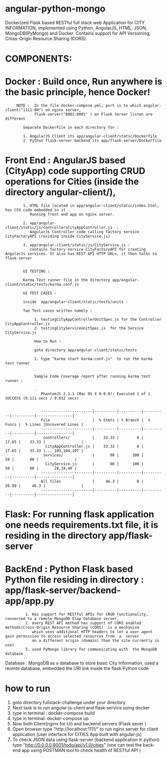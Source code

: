 
# angular-python-mongo

Dockerized Flask based RESTful full stack web Application for CITY INFORMATION, implemented using Python, AngularJS, HTML, JSON, MongoDB(PyMongo) and Docker.
Contains support for API Versioning, Cross-Origin Resource Sharing (CORS).

# COMPONENTS: 

# Docker : Build once, Run anywhere is the basic principle, hence Docker! 
		
		 NOTE :  In the file docker-compose.yml, port is to which angular-client("1111:80") on nginx server, 
		 		 flask-server("8001:8001" ) on Flask server listen are different
		 		
		 	Separate DockerFile in each directory for :

		 	1. AngularJS Client its app/angular-client/static/Dockerfile  
		 	2. Python flask-server backend its app/flask-server/Dockerfile

 
# Front End : AngularJS based (CityApp) code supporting CRUD operations for Cities (inside the directory angular-client/), 
			
			1. HTML file located in app/angular-client/static/index.html, has CSS code embedded in it .
			   Running front end app on nginx server.

			2. app/angular-client/static/js/controllersCityAppController.js  :
               AngularJs Controller code calling factory service CityFactoryAPI (residing inside CityService.js) 	                     

			3. app/angular-client/static/js/CityService.js : 
			   contains factory service CityFactoryAPI for creating AngularJs services. It also has REST API HTTP URLs, it then talks to flask-server   


			UI TESTING :

			Karma Test runner file in the directory app/angular-client/static/tests/karma.conf.js 

			UI TEST CASES : 

			inside  app/angular-client/static/tests/units : 

			Two Test cases written namely :

				 1. testingCityAppControllerUnitSpec.js for the Controller CityAppController.js 
				 2. testingCityServiceUnitSpec.js  for the Service CityService.js 

				 How to Run :

				 goto directory app/angular-client/static/tests

				 1. type "karma start karma.conf.js"  to run the karma test runner  


				 Sample Code Coverage report after running karma test runner :

				 .
					PhantomJS 2.1.1 (Mac OS X 0.0.0): Executed 1 of 1 SUCCESS (0.111 secs / 0.032 secs)


					-----------------------|----------|----------|----------|----------|----------------|
					File                   |  % Stmts | % Branch |  % Funcs |  % Lines |Uncovered Lines |
					-----------------------|----------|----------|----------|----------|----------------|
					 controllers/          |    33.33 |        0 |    17.65 |    33.33 |                |
					  CityAppController.js |    33.33 |        0 |    17.65 |    33.33 |... 103,104,107 |
					 services/             |       80 |      100 |       50 |       80 |                |
					  CityService.js       |       80 |      100 |       50 |       80 |       28,34,40 |
					-----------------------|----------|----------|----------|----------|----------------|
					All files              |     46.3 |        0 |    26.09 |     46.3 |                |
					-----------------------|----------|----------|----------|----------|----------------|




# Flask:    For running flask application one needs requirements.txt file, it is residing in the directory app/flask-server 	


# BackEnd :  Python Flask based Python file residing in directory :  app/flask-server/backend-app/app.py 

			 1. Has support for RESTful APIs for CRUD functionality, connected to a remote MongoDB Olap database server, 
			 2. every REST API method has support of CORS enabled methods(Cross-Origin Resource Sharing (CORS)  is a mechanism 
			 	which uses additional HTTP headers to let a user agent gain permission to access selected resources from  a  server 
			 	on a different origin (domain) than the site currently in use)
			 3. used PyMongo library for communicating with  the MongoDB database.

Database : 
           MongoDB as a database to store basic City Information, used a reomte database, 
		   embedded the URI link inside the flask Python code    


# how to run

1. goto directory fullstack-challenge under your directory
2. Next task is to run angular-js-client and flask-service using docker
2. type in terminal :  docker-compose build
3. type in terminal:  docker-compose up 
4. Now both Client(nginx for UI) and backend servers (Flask sever )
5. Open browser type "http://localhost:1111/" to run nginx server for client application (user interface for CITIES App built with angular-js)
6. To check JSON data using flask-server (backend application in python) type "http://0.0.0.0:8001/todo/api/v1.0/cities" (one can test the back-end app using POSTMAN tool to check health of RESTful API )
